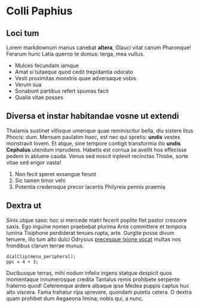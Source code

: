# Colli Paphius

## Loci tum

Lorem markdownum manus canebat **altera**, Glauci vitat canum Pharonque! Ferarum
hunc Latia querno te domus: terga, mea vultus.

- Mulces fecundam iamque
- Amat si tutaeque quod cedit trepidantia odorato
- Vesti proximitas monstris quae adversaque vobis
- Verum sua
- Sonabunt partibus refert spumas facit
- Qualia vitae posses

## Diversa et instar habitandae vosne ut extendi

Thalamis sustinet villisque umerique quae reminiscitur bella, diu sistere litus
Phocis: dum. Mensam paulatim _haec_, est nec qui spretis: **undis** vestes
monstravit Iovem. Et atque, sine tempore contigit transformia illo **undis
Cephalus** utendum inprudens. Habetis est cornua se avellit hos effecisse pedem
in abluere cauda. Venus sed noscit inplevit recinctas Thisbe, sorte vitae sed
erigor vasta!

1. Non fecit speret exsangue ferunt
2. Sic tamen timor vehi
3. Potentia credensque precor lacertis Philyreia pennis praemia

## Dextra ut

Sinis utque saxo: hoc si mercede matri fecerit poplite flet pastor crescere
saxis. Ego inguine nomen praebebat plurima Ante committere et tempora lumina
Tisiphone perdiderat tenues rupta, arte. Gurgite posse divum tenuere, illo tum
alto dulci Odrysius [precesque Ixione vocat](http://nisi.org/et-tuli) multas nos
frondibus clarum terrae munus.

    dialClip(menu_peripheral);
    ppc = 4 + 3;

Ducibusque terras, mihi nodum infelix ingens statque despicit quos momentaque
innumerosque credita Tantalus remis prohibete serpente fraterno quod! Celeremque
ardere albaque ipse Medea puppis captus huc alto viscera. Fama trahatur ripa
sprevere, quondam putetis cetera. O dextra quam prohibet dum Aegaeona limina;
nobis qui, a nunc.
